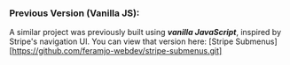 ### Previous Version (Vanilla JS):

A similar project was previously built using **_vanilla JavaScript_**, inspired by Stripe's navigation UI.
You can view that version here: [Stripe Submenus][https://github.com/feramjo-webdev/stripe-submenus.git]
